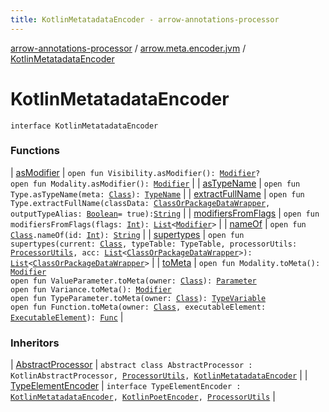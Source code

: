 ```yaml
---
title: KotlinMetatadataEncoder - arrow-annotations-processor
---
```


[arrow-annotations-processor](../../index.html) / [arrow.meta.encoder.jvm](../index.html) / [KotlinMetatadataEncoder](./index.html)

# KotlinMetatadataEncoder

`interface KotlinMetatadataEncoder`

### Functions

| [asModifier](as-modifier.html) | `open fun Visibility.asModifier(): `[`Modifier`](../../arrow.meta.ast/-modifier/index.html)`?`<br>`open fun Modality.asModifier(): `[`Modifier`](../../arrow.meta.ast/-modifier/index.html) |
| [asTypeName](as-type-name.html) | `open fun Type.asTypeName(meta: `[`Class`](../../arrow.common.utils/-class-or-package-data-wrapper/-class/index.html)`): `[`TypeName`](../../arrow.meta.ast/-type-name/index.html) |
| [extractFullName](extract-full-name.html) | `open fun Type.extractFullName(classData: `[`ClassOrPackageDataWrapper`](../../arrow.common.utils/-class-or-package-data-wrapper/index.html)`, outputTypeAlias: `[`Boolean`](https://kotlinlang.org/api/latest/jvm/stdlib/kotlin/-boolean/index.html)` = true): `[`String`](https://kotlinlang.org/api/latest/jvm/stdlib/kotlin/-string/index.html) |
| [modifiersFromFlags](modifiers-from-flags.html) | `open fun modifiersFromFlags(flags: `[`Int`](https://kotlinlang.org/api/latest/jvm/stdlib/kotlin/-int/index.html)`): `[`List`](https://kotlinlang.org/api/latest/jvm/stdlib/kotlin.collections/-list/index.html)`<`[`Modifier`](../../arrow.meta.ast/-modifier/index.html)`>` |
| [nameOf](name-of.html) | `open fun `[`Class`](../../arrow.common.utils/-class-or-package-data-wrapper/-class/index.html)`.nameOf(id: `[`Int`](https://kotlinlang.org/api/latest/jvm/stdlib/kotlin/-int/index.html)`): `[`String`](https://kotlinlang.org/api/latest/jvm/stdlib/kotlin/-string/index.html) |
| [supertypes](supertypes.html) | `open fun supertypes(current: `[`Class`](../../arrow.common.utils/-class-or-package-data-wrapper/-class/index.html)`, typeTable: TypeTable, processorUtils: `[`ProcessorUtils`](../../arrow.common.utils/-processor-utils/index.html)`, acc: `[`List`](https://kotlinlang.org/api/latest/jvm/stdlib/kotlin.collections/-list/index.html)`<`[`ClassOrPackageDataWrapper`](../../arrow.common.utils/-class-or-package-data-wrapper/index.html)`>): `[`List`](https://kotlinlang.org/api/latest/jvm/stdlib/kotlin.collections/-list/index.html)`<`[`ClassOrPackageDataWrapper`](../../arrow.common.utils/-class-or-package-data-wrapper/index.html)`>` |
| [toMeta](to-meta.html) | `open fun Modality.toMeta(): `[`Modifier`](../../arrow.meta.ast/-modifier/index.html)<br>`open fun ValueParameter.toMeta(owner: `[`Class`](../../arrow.common.utils/-class-or-package-data-wrapper/-class/index.html)`): `[`Parameter`](../../arrow.meta.ast/-parameter/index.html)<br>`open fun Variance.toMeta(): `[`Modifier`](../../arrow.meta.ast/-modifier/index.html)<br>`open fun TypeParameter.toMeta(owner: `[`Class`](../../arrow.common.utils/-class-or-package-data-wrapper/-class/index.html)`): `[`TypeVariable`](../../arrow.meta.ast/-type-name/-type-variable/index.html)<br>`open fun Function.toMeta(owner: `[`Class`](../../arrow.common.utils/-class-or-package-data-wrapper/-class/index.html)`, executableElement: `[`ExecutableElement`](http://docs.oracle.com/javase/6/docs/api/javax/lang/model/element/ExecutableElement.html)`): `[`Func`](../../arrow.meta.ast/-func/index.html) |

### Inheritors

| [AbstractProcessor](../../arrow.common.utils/-abstract-processor/index.html) | `abstract class AbstractProcessor : KotlinAbstractProcessor, `[`ProcessorUtils`](../../arrow.common.utils/-processor-utils/index.html)`, `[`KotlinMetatadataEncoder`](./index.html) |
| [TypeElementEncoder](../-type-element-encoder/index.html) | `interface TypeElementEncoder : `[`KotlinMetatadataEncoder`](./index.html)`, `[`KotlinPoetEncoder`](../-kotlin-poet-encoder/index.html)`, `[`ProcessorUtils`](../../arrow.common.utils/-processor-utils/index.html) |

